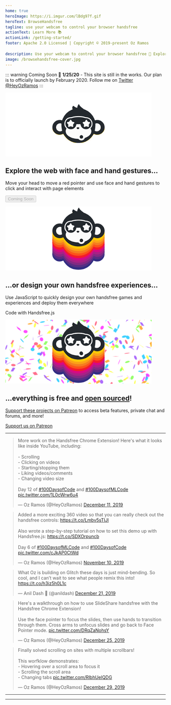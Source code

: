 ```yaml
---
home: true
heroImage: https://i.imgur.com/lBdg97f.gif
heroText: BrowseHandsfree
tagline: use your webcam to control your browser handsfree
actionText: Learn More 📚
actionLink: /getting-started/
footer: Apache 2.0 Licensed | Copyright © 2019-present Oz Ramos

description: Use your webcam to control your browser handsfree 👋 Explore our docs for Handsfree.js and the Handsfree Chrome Extension, try our demos, and get involved!
image: /browsehandsfree-cover.jpg
---
```


::: warning Coming Soon 📅
**1/25/20** - This site is still in the works. Our plan is to officially launch by February 2020. Follow me on [Twitter @HeyOzRamos](https://twitter.com/heyozramos)
:::

<!-- Features section -->
<div class="features">
  <div class="feature">
    <img src="./patreon-tier-1.png">
    <h2>Explore the web with face and hand gestures...</h2>
    <p>Move your head to move a red pointer and use face and hand gestures to click and interact with page elements</p>
    <p class="text-center">
      <button disabled>Coming Soon</button>
    </p>
  </div>
  <div class="feature">
    <img src="./patreon-tier-2.png">
    <h2>...or design your own handsfree experiences...</h2>
    <p>Use JavaScript to quickly design your own handsfree games and experiences and deploy them everywhere</p>
    <p class="text-center">
      <router-link class="button" to='/code/'>Code with Handsfree.js</router-link>
    </p>
  </div>
  <div class="feature">
    <img src="./patreon-tier-3.png">
    <h2>...everything is free and <a href="https://github.com/handsfreejs">open sourced</a>!</h2>
    <p><a href="https://patreon.com/heyozramos">Support these projects on Patreon</a> to access beta features, private chat and forums, and more!</p>
    <p class="text-center">
      <a class="button" href='https://patreon.com/heyozramos'>Support us on Patreon</a>
    </p>
  </div>
</div>

---

<MailchimpChromeLaunch />

<!-- Tweets -->
<div class="features padless">
  <div class="feature">
    <blockquote class="twitter-tweet"><p lang="en" dir="ltr">More work on the Handsfree Chrome Extension! Here&#39;s what it looks like inside YouTube, including:<br><br>- Scrolling<br>- Clicking on videos<br>- Starting/stopping them<br>- Liking videos/comments<br>- Changing video size<br><br>Day 12 of <a href="https://twitter.com/hashtag/100DaysofCode?src=hash&amp;ref_src=twsrc%5Etfw">#100DaysofCode</a> and <a href="https://twitter.com/hashtag/100DaysofMLCode?src=hash&amp;ref_src=twsrc%5Etfw">#100DaysofMLCode</a> <a href="https://t.co/1L0cWrw6u4">pic.twitter.com/1L0cWrw6u4</a></p>&mdash; Oz Ramos (@HeyOzRamos) <a href="https://twitter.com/HeyOzRamos/status/1204905957563588608?ref_src=twsrc%5Etfw">December 11, 2019</a></blockquote>
  </div>
  <div class="feature">
    <blockquote class="twitter-tweet"><p lang="en" dir="ltr">Added a more exciting 360 video so that you can really check out the handsfree controls: <a href="https://t.co/Lmbv5sTIJl">https://t.co/Lmbv5sTIJl</a><br><br>Also wrote a step-by-step tutorial on how to set this demo up with Handsfree.js: <a href="https://t.co/SDXOrpuncb">https://t.co/SDXOrpuncb</a><br><br>Day 6 of <a href="https://twitter.com/hashtag/100DaysofMLCode?src=hash&amp;ref_src=twsrc%5Etfw">#100DaysofMLCode</a> and <a href="https://twitter.com/hashtag/100DaysofCode?src=hash&amp;ref_src=twsrc%5Etfw">#100DaysofCode</a> <a href="https://t.co/cJkAP0CtWd">pic.twitter.com/cJkAP0CtWd</a></p>&mdash; Oz Ramos (@HeyOzRamos) <a href="https://twitter.com/HeyOzRamos/status/1193377112100503552?ref_src=twsrc%5Etfw">November 10, 2019</a></blockquote>
  </div>
  <div class="feature">
    <blockquote class="twitter-tweet"><p lang="en" dir="ltr">What Oz is building on Glitch these days is just mind-bending. So cool, and I can’t wait to see what people remix this into! <a href="https://t.co/h3iz5h0L1c">https://t.co/h3iz5h0L1c</a></p>&mdash; Anil Dash 🥭 (@anildash) <a href="https://twitter.com/anildash/status/1208417855852679168?ref_src=twsrc%5Etfw">December 21, 2019</a></blockquote>
  </div>
  <div class="feature">
    <blockquote class="twitter-tweet"><p lang="en" dir="ltr">Here&#39;s a walkthrough on how to use SlideShare handsfree with the Handsfree Chrome Extension!<br><br>Use the face pointer to focus the slides, then use hands to transition through them. Cross arms to unfocus slides and go back to Face Pointer mode. <a href="https://t.co/DRqZaNohsY">pic.twitter.com/DRqZaNohsY</a></p>&mdash; Oz Ramos (@HeyOzRamos) <a href="https://twitter.com/HeyOzRamos/status/1209960821574389760?ref_src=twsrc%5Etfw">December 25, 2019</a></blockquote>
  </div>
  <div class="feature">
    <blockquote class="twitter-tweet"><p lang="en" dir="ltr">Finally solved scrolling on sites with multiple scrollbars!<br><br>This worfklow demonstrates:<br>- Hovering over a scroll area to focus it<br>- Scrolling the scroll area<br>- Changing tabs <a href="https://t.co/RlbhUelQDG">pic.twitter.com/RlbhUelQDG</a></p>&mdash; Oz Ramos (@HeyOzRamos) <a href="https://twitter.com/HeyOzRamos/status/1211091013923524609?ref_src=twsrc%5Etfw">December 29, 2019</a></blockquote> <script async src="https://platform.twitter.com/widgets.js" charset="utf-8"></script>
  </div>
</div>

<TweetLoader />

---

<GettingStartedBlocks />

---

<MailchimpChromeLaunch />
